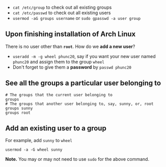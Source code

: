 - `cat /etc/group` to check out all existing groups
- `cat /etc/passwd` to check out all existing users
- `usermod -aG groups username` or `sudo gpasswd -a user group`


## Upon finishing installation of Arch Linux
There is no user other than **`root`**. How do we **add a new user**?
- `useradd -m -g wheel phunc20`, say if you want your new user named `phunc20` and assign them to the group `wheel`
- Don't forget to give them a **password** by `passwd phunc20`


## See all the groups a particular user belonging to
```
# The groups that the current user belonging to
groups
# The groups that another user belonging to, say, sunny, or, root
groups sunny
groups root
```



## Add an existing user to a group
For example, add <code>sunny</code> to <code>wheel</code>
```
usermod -a -G wheel sunny
```

<b>Note.</b> You may or may not need to use <code>sudo</code> for the above command.
